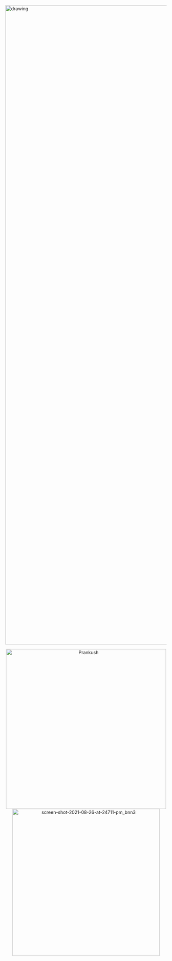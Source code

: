 <img src="https://user-images.githubusercontent.com/76916192/195090317-869e14a5-e052-4656-a202-35db18ccb29c.png" alt="drawing" width="2000"/>



<p align="center">
  
<img src="https://github-readme-stats.vercel.app/api?username=prankush-tech&count_private=true&theme=radical" alt="Prankush" width="500" />

<img  alt="screen-shot-2021-08-26-at-24711-pm_bnn3" src="https://user-images.githubusercontent.com/76916192/195103662-c2039c79-14b3-45cb-aebd-01c118a420e5.png" width="460">

</p>
